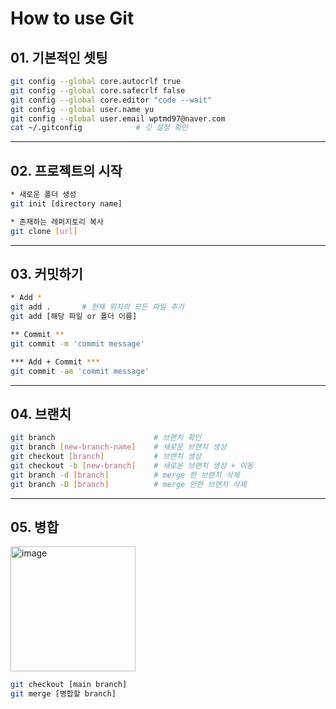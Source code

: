 # How to use Git
## 01. 기본적인 셋팅
```bash
git config --global core.autocrlf true
git config --global core.safecrlf false
git config --global core.editor "code --wait"
git config --global user.name yu
git config --global user.email wptmd97@naver.com
cat ~/.gitconfig            # 깃 설정 확인
```

---

## 02. 프로젝트의 시작
```bash
* 새로운 폴더 생성
git init [directory name]

* 존재하는 레퍼지토리 복사
git clone [url]
```

---

## 03. 커밋하기
```bash
* Add *
git add .       # 현재 위치의 모든 파일 추가
git add [해당 파일 or 폴더 이름]

** Commit **
git commit -m 'commit message'

*** Add + Commit ***
git commit -am 'commit message'
```

---

## 04. 브랜치
```bash
git branch                      # 브랜치 확인
git branch [new-branch-name]    # 새로운 브랜치 생성
git checkout [branch]           # 브랜치 생성
git checkout -b [new-branch]    # 새로운 브랜치 생성 + 이동
git branch -d [branch]          # merge 한 브랜치 삭제
git branch -D [branch]          # merge 안한 브랜치 삭제
```

---

## 05. 병합
<img width="200" alt="image" src="https://user-images.githubusercontent.com/88806404/202662718-6cc0fe30-3696-446a-aa73-8b768a3b862c.png">

```bash
git checkout [main branch]
git merge [병합할 branch]
```